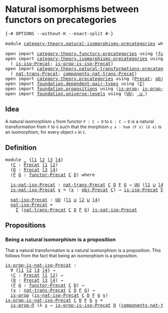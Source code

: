 # Natural isomorphisms between functors on precategories

<pre class="Agda"><a id="67" class="Symbol">{-#</a> <a id="71" class="Keyword">OPTIONS</a> <a id="79" class="Pragma">--without-K</a> <a id="91" class="Pragma">--exact-split</a> <a id="105" class="Symbol">#-}</a>

<a id="110" class="Keyword">module</a> <a id="117" href="category-theory.natural-isomorphisms-precategories.html" class="Module">category-theory.natural-isomorphisms-precategories</a> <a id="168" class="Keyword">where</a>

<a id="175" class="Keyword">open</a> <a id="180" class="Keyword">import</a> <a id="187" href="category-theory.functors-precategories.html" class="Module">category-theory.functors-precategories</a> <a id="226" class="Keyword">using</a> <a id="232" class="Symbol">(</a><a id="233" href="category-theory.functors-precategories.html#1046" class="Function">functor-Precat</a><a id="247" class="Symbol">)</a>
<a id="249" class="Keyword">open</a> <a id="254" class="Keyword">import</a> <a id="261" href="category-theory.isomorphisms-precategories.html" class="Module">category-theory.isomorphisms-precategories</a> <a id="304" class="Keyword">using</a>
  <a id="312" class="Symbol">(</a> <a id="314" href="category-theory.isomorphisms-precategories.html#1339" class="Function">is-iso-Precat</a><a id="327" class="Symbol">;</a> <a id="329" href="category-theory.isomorphisms-precategories.html#2511" class="Function">is-prop-is-iso-Precat</a><a id="350" class="Symbol">)</a>
<a id="352" class="Keyword">open</a> <a id="357" class="Keyword">import</a> <a id="364" href="category-theory.natural-transformations-precategories.html" class="Module">category-theory.natural-transformations-precategories</a> <a id="418" class="Keyword">using</a>
  <a id="426" class="Symbol">(</a> <a id="428" href="category-theory.natural-transformations-precategories.html#1486" class="Function">nat-trans-Precat</a><a id="444" class="Symbol">;</a> <a id="446" href="category-theory.natural-transformations-precategories.html#1712" class="Function">components-nat-trans-Precat</a><a id="473" class="Symbol">)</a>
<a id="475" class="Keyword">open</a> <a id="480" class="Keyword">import</a> <a id="487" href="category-theory.precategories.html" class="Module">category-theory.precategories</a> <a id="517" class="Keyword">using</a> <a id="523" class="Symbol">(</a><a id="524" href="category-theory.precategories.html#2242" class="Function">Precat</a><a id="530" class="Symbol">;</a> <a id="532" href="category-theory.precategories.html#2555" class="Function">obj-Precat</a><a id="542" class="Symbol">)</a>
<a id="544" class="Keyword">open</a> <a id="549" class="Keyword">import</a> <a id="556" href="foundation.dependent-pair-types.html" class="Module">foundation.dependent-pair-types</a> <a id="588" class="Keyword">using</a> <a id="594" class="Symbol">(</a><a id="595" href="foundation-core.dependent-pair-types.html#502" class="Record">Σ</a><a id="596" class="Symbol">)</a>
<a id="598" class="Keyword">open</a> <a id="603" class="Keyword">import</a> <a id="610" href="foundation.propositions.html" class="Module">foundation.propositions</a> <a id="634" class="Keyword">using</a> <a id="640" class="Symbol">(</a><a id="641" href="foundation-core.propositions.html#1296" class="Function">is-prop</a><a id="648" class="Symbol">;</a> <a id="650" href="foundation-core.propositions.html#6145" class="Function">is-prop-Π</a><a id="659" class="Symbol">)</a>
<a id="661" class="Keyword">open</a> <a id="666" class="Keyword">import</a> <a id="673" href="foundation.universe-levels.html" class="Module">foundation.universe-levels</a> <a id="700" class="Keyword">using</a> <a id="706" class="Symbol">(</a><a id="707" href="foundation-core.universe-levels.html#222" class="Primitive">UU</a><a id="709" class="Symbol">;</a> <a id="711" href="Agda.Primitive.html#810" class="Primitive Operator">_⊔_</a><a id="714" class="Symbol">)</a>
</pre>
## Idea

A natural isomorphism `γ` from functor `F : C → D` to `G : C → D` is a natural transformation from `F` to `G` such that the morphism `γ x : hom (F x) (G x)` is an isomorphism, for every object `x` in `C`.

## Definition

<pre class="Agda"><a id="959" class="Keyword">module</a> <a id="966" href="category-theory.natural-isomorphisms-precategories.html#966" class="Module">_</a> <a id="968" class="Symbol">{</a><a id="969" href="category-theory.natural-isomorphisms-precategories.html#969" class="Bound">l1</a> <a id="972" href="category-theory.natural-isomorphisms-precategories.html#972" class="Bound">l2</a> <a id="975" href="category-theory.natural-isomorphisms-precategories.html#975" class="Bound">l3</a> <a id="978" href="category-theory.natural-isomorphisms-precategories.html#978" class="Bound">l4</a><a id="980" class="Symbol">}</a>
  <a id="984" class="Symbol">(</a><a id="985" href="category-theory.natural-isomorphisms-precategories.html#985" class="Bound">C</a> <a id="987" class="Symbol">:</a> <a id="989" href="category-theory.precategories.html#2242" class="Function">Precat</a> <a id="996" href="category-theory.natural-isomorphisms-precategories.html#969" class="Bound">l1</a> <a id="999" href="category-theory.natural-isomorphisms-precategories.html#972" class="Bound">l2</a><a id="1001" class="Symbol">)</a>
  <a id="1005" class="Symbol">(</a><a id="1006" href="category-theory.natural-isomorphisms-precategories.html#1006" class="Bound">D</a> <a id="1008" class="Symbol">:</a> <a id="1010" href="category-theory.precategories.html#2242" class="Function">Precat</a> <a id="1017" href="category-theory.natural-isomorphisms-precategories.html#975" class="Bound">l3</a> <a id="1020" href="category-theory.natural-isomorphisms-precategories.html#978" class="Bound">l4</a><a id="1022" class="Symbol">)</a>
  <a id="1026" class="Symbol">(</a><a id="1027" href="category-theory.natural-isomorphisms-precategories.html#1027" class="Bound">F</a> <a id="1029" href="category-theory.natural-isomorphisms-precategories.html#1029" class="Bound">G</a> <a id="1031" class="Symbol">:</a> <a id="1033" href="category-theory.functors-precategories.html#1046" class="Function">functor-Precat</a> <a id="1048" href="category-theory.natural-isomorphisms-precategories.html#985" class="Bound">C</a> <a id="1050" href="category-theory.natural-isomorphisms-precategories.html#1006" class="Bound">D</a><a id="1051" class="Symbol">)</a> <a id="1053" class="Keyword">where</a>

  <a id="1062" href="category-theory.natural-isomorphisms-precategories.html#1062" class="Function">is-nat-iso-Precat</a> <a id="1080" class="Symbol">:</a> <a id="1082" href="category-theory.natural-transformations-precategories.html#1486" class="Function">nat-trans-Precat</a> <a id="1099" href="category-theory.natural-isomorphisms-precategories.html#985" class="Bound">C</a> <a id="1101" href="category-theory.natural-isomorphisms-precategories.html#1006" class="Bound">D</a> <a id="1103" href="category-theory.natural-isomorphisms-precategories.html#1027" class="Bound">F</a> <a id="1105" href="category-theory.natural-isomorphisms-precategories.html#1029" class="Bound">G</a> <a id="1107" class="Symbol">→</a> <a id="1109" href="foundation-core.universe-levels.html#222" class="Primitive">UU</a> <a id="1112" class="Symbol">(</a><a id="1113" href="category-theory.natural-isomorphisms-precategories.html#969" class="Bound">l1</a> <a id="1116" href="Agda.Primitive.html#810" class="Primitive Operator">⊔</a> <a id="1118" href="category-theory.natural-isomorphisms-precategories.html#978" class="Bound">l4</a><a id="1120" class="Symbol">)</a>
  <a id="1124" href="category-theory.natural-isomorphisms-precategories.html#1062" class="Function">is-nat-iso-Precat</a> <a id="1142" href="category-theory.natural-isomorphisms-precategories.html#1142" class="Bound">γ</a> <a id="1144" class="Symbol">=</a> <a id="1146" class="Symbol">(</a><a id="1147" href="category-theory.natural-isomorphisms-precategories.html#1147" class="Bound">x</a> <a id="1149" class="Symbol">:</a> <a id="1151" href="category-theory.precategories.html#2555" class="Function">obj-Precat</a> <a id="1162" href="category-theory.natural-isomorphisms-precategories.html#985" class="Bound">C</a><a id="1163" class="Symbol">)</a> <a id="1165" class="Symbol">→</a> <a id="1167" href="category-theory.isomorphisms-precategories.html#1339" class="Function">is-iso-Precat</a> <a id="1181" href="category-theory.natural-isomorphisms-precategories.html#1006" class="Bound">D</a> <a id="1183" class="Symbol">(</a><a id="1184" href="category-theory.natural-transformations-precategories.html#1712" class="Function">components-nat-trans-Precat</a> <a id="1212" href="category-theory.natural-isomorphisms-precategories.html#985" class="Bound">C</a> <a id="1214" href="category-theory.natural-isomorphisms-precategories.html#1006" class="Bound">D</a> <a id="1216" href="category-theory.natural-isomorphisms-precategories.html#1027" class="Bound">F</a> <a id="1218" href="category-theory.natural-isomorphisms-precategories.html#1029" class="Bound">G</a> <a id="1220" href="category-theory.natural-isomorphisms-precategories.html#1142" class="Bound">γ</a> <a id="1222" href="category-theory.natural-isomorphisms-precategories.html#1147" class="Bound">x</a><a id="1223" class="Symbol">)</a>

  <a id="1228" href="category-theory.natural-isomorphisms-precategories.html#1228" class="Function">nat-iso-Precat</a> <a id="1243" class="Symbol">:</a> <a id="1245" href="foundation-core.universe-levels.html#222" class="Primitive">UU</a> <a id="1248" class="Symbol">(</a><a id="1249" href="category-theory.natural-isomorphisms-precategories.html#969" class="Bound">l1</a> <a id="1252" href="Agda.Primitive.html#810" class="Primitive Operator">⊔</a> <a id="1254" href="category-theory.natural-isomorphisms-precategories.html#972" class="Bound">l2</a> <a id="1257" href="Agda.Primitive.html#810" class="Primitive Operator">⊔</a> <a id="1259" href="category-theory.natural-isomorphisms-precategories.html#978" class="Bound">l4</a><a id="1261" class="Symbol">)</a>
  <a id="1265" href="category-theory.natural-isomorphisms-precategories.html#1228" class="Function">nat-iso-Precat</a> <a id="1280" class="Symbol">=</a>
    <a id="1286" href="foundation-core.dependent-pair-types.html#502" class="Record">Σ</a> <a id="1288" class="Symbol">(</a><a id="1289" href="category-theory.natural-transformations-precategories.html#1486" class="Function">nat-trans-Precat</a> <a id="1306" href="category-theory.natural-isomorphisms-precategories.html#985" class="Bound">C</a> <a id="1308" href="category-theory.natural-isomorphisms-precategories.html#1006" class="Bound">D</a> <a id="1310" href="category-theory.natural-isomorphisms-precategories.html#1027" class="Bound">F</a> <a id="1312" href="category-theory.natural-isomorphisms-precategories.html#1029" class="Bound">G</a><a id="1313" class="Symbol">)</a> <a id="1315" href="category-theory.natural-isomorphisms-precategories.html#1062" class="Function">is-nat-iso-Precat</a>
</pre>
## Propositions

### Being a natural isomorphism is a proposition

That a natural transformation is a natural isomorphism is a proposition. This follows from the fact that being an isomorphism is a proposition.

<pre class="Agda"><a id="is-prop-is-nat-iso-Precat"></a><a id="1558" href="category-theory.natural-isomorphisms-precategories.html#1558" class="Function">is-prop-is-nat-iso-Precat</a> <a id="1584" class="Symbol">:</a>
  <a id="1588" class="Symbol">∀</a> <a id="1590" class="Symbol">{</a><a id="1591" href="category-theory.natural-isomorphisms-precategories.html#1591" class="Bound">l1</a> <a id="1594" href="category-theory.natural-isomorphisms-precategories.html#1594" class="Bound">l2</a> <a id="1597" href="category-theory.natural-isomorphisms-precategories.html#1597" class="Bound">l3</a> <a id="1600" href="category-theory.natural-isomorphisms-precategories.html#1600" class="Bound">l4</a><a id="1602" class="Symbol">}</a> <a id="1604" class="Symbol">→</a>
  <a id="1608" class="Symbol">(</a><a id="1609" href="category-theory.natural-isomorphisms-precategories.html#1609" class="Bound">C</a> <a id="1611" class="Symbol">:</a> <a id="1613" href="category-theory.precategories.html#2242" class="Function">Precat</a> <a id="1620" href="category-theory.natural-isomorphisms-precategories.html#1591" class="Bound">l1</a> <a id="1623" href="category-theory.natural-isomorphisms-precategories.html#1594" class="Bound">l2</a><a id="1625" class="Symbol">)</a> <a id="1627" class="Symbol">→</a>
  <a id="1631" class="Symbol">(</a><a id="1632" href="category-theory.natural-isomorphisms-precategories.html#1632" class="Bound">D</a> <a id="1634" class="Symbol">:</a> <a id="1636" href="category-theory.precategories.html#2242" class="Function">Precat</a> <a id="1643" href="category-theory.natural-isomorphisms-precategories.html#1597" class="Bound">l3</a> <a id="1646" href="category-theory.natural-isomorphisms-precategories.html#1600" class="Bound">l4</a><a id="1648" class="Symbol">)</a> <a id="1650" class="Symbol">→</a>
  <a id="1654" class="Symbol">(</a><a id="1655" href="category-theory.natural-isomorphisms-precategories.html#1655" class="Bound">F</a> <a id="1657" href="category-theory.natural-isomorphisms-precategories.html#1657" class="Bound">G</a> <a id="1659" class="Symbol">:</a> <a id="1661" href="category-theory.functors-precategories.html#1046" class="Function">functor-Precat</a> <a id="1676" href="category-theory.natural-isomorphisms-precategories.html#1609" class="Bound">C</a> <a id="1678" href="category-theory.natural-isomorphisms-precategories.html#1632" class="Bound">D</a><a id="1679" class="Symbol">)</a> <a id="1681" class="Symbol">→</a>
  <a id="1685" class="Symbol">(</a><a id="1686" href="category-theory.natural-isomorphisms-precategories.html#1686" class="Bound">γ</a> <a id="1688" class="Symbol">:</a> <a id="1690" href="category-theory.natural-transformations-precategories.html#1486" class="Function">nat-trans-Precat</a> <a id="1707" href="category-theory.natural-isomorphisms-precategories.html#1609" class="Bound">C</a> <a id="1709" href="category-theory.natural-isomorphisms-precategories.html#1632" class="Bound">D</a> <a id="1711" href="category-theory.natural-isomorphisms-precategories.html#1655" class="Bound">F</a> <a id="1713" href="category-theory.natural-isomorphisms-precategories.html#1657" class="Bound">G</a><a id="1714" class="Symbol">)</a> <a id="1716" class="Symbol">→</a>
  <a id="1720" href="foundation-core.propositions.html#1296" class="Function">is-prop</a> <a id="1728" class="Symbol">(</a><a id="1729" href="category-theory.natural-isomorphisms-precategories.html#1062" class="Function">is-nat-iso-Precat</a> <a id="1747" href="category-theory.natural-isomorphisms-precategories.html#1609" class="Bound">C</a> <a id="1749" href="category-theory.natural-isomorphisms-precategories.html#1632" class="Bound">D</a> <a id="1751" href="category-theory.natural-isomorphisms-precategories.html#1655" class="Bound">F</a> <a id="1753" href="category-theory.natural-isomorphisms-precategories.html#1657" class="Bound">G</a> <a id="1755" href="category-theory.natural-isomorphisms-precategories.html#1686" class="Bound">γ</a><a id="1756" class="Symbol">)</a>
<a id="1758" href="category-theory.natural-isomorphisms-precategories.html#1558" class="Function">is-prop-is-nat-iso-Precat</a> <a id="1784" href="category-theory.natural-isomorphisms-precategories.html#1784" class="Bound">C</a> <a id="1786" href="category-theory.natural-isomorphisms-precategories.html#1786" class="Bound">D</a> <a id="1788" href="category-theory.natural-isomorphisms-precategories.html#1788" class="Bound">F</a> <a id="1790" href="category-theory.natural-isomorphisms-precategories.html#1790" class="Bound">G</a> <a id="1792" href="category-theory.natural-isomorphisms-precategories.html#1792" class="Bound">γ</a> <a id="1794" class="Symbol">=</a>
  <a id="1798" href="foundation-core.propositions.html#6145" class="Function">is-prop-Π</a> <a id="1808" class="Symbol">(λ</a> <a id="1811" href="category-theory.natural-isomorphisms-precategories.html#1811" class="Bound">x</a> <a id="1813" class="Symbol">→</a> <a id="1815" href="category-theory.isomorphisms-precategories.html#2511" class="Function">is-prop-is-iso-Precat</a> <a id="1837" href="category-theory.natural-isomorphisms-precategories.html#1786" class="Bound">D</a> <a id="1839" class="Symbol">(</a><a id="1840" href="category-theory.natural-transformations-precategories.html#1712" class="Function">components-nat-trans-Precat</a> <a id="1868" href="category-theory.natural-isomorphisms-precategories.html#1784" class="Bound">C</a> <a id="1870" href="category-theory.natural-isomorphisms-precategories.html#1786" class="Bound">D</a> <a id="1872" href="category-theory.natural-isomorphisms-precategories.html#1788" class="Bound">F</a> <a id="1874" href="category-theory.natural-isomorphisms-precategories.html#1790" class="Bound">G</a> <a id="1876" href="category-theory.natural-isomorphisms-precategories.html#1792" class="Bound">γ</a> <a id="1878" href="category-theory.natural-isomorphisms-precategories.html#1811" class="Bound">x</a><a id="1879" class="Symbol">))</a>
</pre>